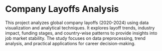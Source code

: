 # Company Layoffs Analysis
This project analyzes global company layoffs (2020-2024) using data visualization and analytical techniques. It explores layoff trends, industry impact, funding stages, and country-wise patterns to provide insights into job market stability. The study focuses on data preprocessing, trend analysis, and practical applications for career decision-making.
